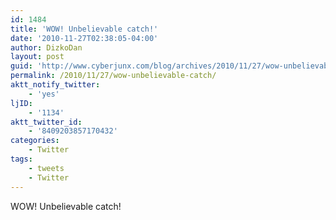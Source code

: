 ```yaml
---
id: 1484
title: 'WOW! Unbelievable catch!'
date: '2010-11-27T02:38:05-04:00'
author: DizkoDan
layout: post
guid: 'http://www.cyberjunx.com/blog/archives/2010/11/27/wow-unbelievable-catch/'
permalink: /2010/11/27/wow-unbelievable-catch/
aktt_notify_twitter:
    - 'yes'
ljID:
    - '1134'
aktt_twitter_id:
    - '8409203857170432'
categories:
    - Twitter
tags:
    - tweets
    - Twitter
---
```


WOW! Unbelievable catch!